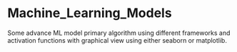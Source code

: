 # Machine_Learning_Models
Some advance ML model primary algorithm using different frameworks and activation functions with graphical view using either seaborn or matplotlib.
